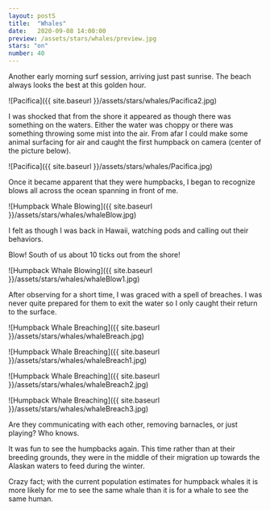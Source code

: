 ```yaml
---
layout: postS
title:  "Whales"
date:   2020-09-08 14:00:00
preview: /assets/stars/whales/preview.jpg
stars: "on"
number: 40
---
```


Another early morning surf session, arriving just past sunrise. The beach always looks the best at this golden hour.

![Pacifica]({{ site.baseurl }}/assets/stars/whales/Pacifica2.jpg)

I was shocked that from the shore it appeared as though there was something on the waters. Either the water was choppy or there was something throwing some mist into the air. From afar I could make some animal surfacing for air and caught the first humpback on camera (center of the picture below).

![Pacifica]({{ site.baseurl }}/assets/stars/whales/Pacifica.jpg)

Once it became apparent that they were humpbacks, I began to recognize blows all across the ocean spanning in front of me.

![Humpback Whale Blowing]({{ site.baseurl }}/assets/stars/whales/whaleBlow.jpg)

I felt as though I was back in Hawaii, watching pods and calling out their behaviors.

Blow! South of us about 10 ticks out from the shore!

![Humpback Whale Blowing]({{ site.baseurl }}/assets/stars/whales/whaleBlow1.jpg)

After observing for a short time, I was graced with a spell of breaches. I was never quite prepared for them to exit the water so I only caught their return to the surface.

![Humpback Whale Breaching]({{ site.baseurl }}/assets/stars/whales/whaleBreach.jpg)

![Humpback Whale Breaching]({{ site.baseurl }}/assets/stars/whales/whaleBreach1.jpg)

![Humpback Whale Breaching]({{ site.baseurl }}/assets/stars/whales/whaleBreach2.jpg)

![Humpback Whale Breaching]({{ site.baseurl }}/assets/stars/whales/whaleBreach3.jpg)

Are they communicating with each other, removing barnacles, or just playing? Who knows.

It was fun to see the humpbacks again. This time rather than at their breeding grounds, they were in the middle of their migration up towards the Alaskan waters to feed during the winter. 

Crazy fact; with the current population estimates for humpback whales it is more likely for me to see the same whale than it is for a whale to see the same human.